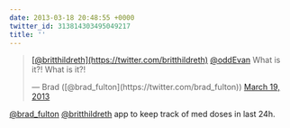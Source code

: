 ```yaml
---
date: 2013-03-18 20:48:55 +0000
twitter_id: 313814303495049217
title: ''
---
```


<blockquote class="twitter-tweet"><p lang="en" dir="ltr"><a href="https://twitter.com/britthildreth?ref_src=twsrc%5Etfw">[@britthildreth](https://twitter.com/britthildreth)</a> <a href="https://twitter.com/oddEvan?ref_src=twsrc%5Etfw">@oddEvan</a> What is it?! What is it?!</p>&mdash; Brad ([@brad_fulton](https://twitter.com/brad_fulton)) <a href="https://twitter.com/brad_fulton/status/313806401342427139?ref_src=twsrc%5Etfw">March 19, 2013</a></blockquote>
<script async src="https://platform.twitter.com/widgets.js" charset="utf-8"></script>

[@brad_fulton](https://twitter.com/brad_fulton) [@britthildreth](https://twitter.com/britthildreth) app to keep track of med doses in last 24h.
